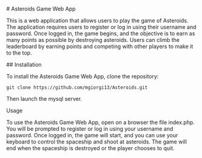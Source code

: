 # Asteroids Game Web App

This is a web application that allows users to play the game of Asteroids. The application requires users to register or log in using their username and password. Once logged in, the game begins, and the objective is to earn as many points as possible by destroying asteroids. Users can climb the leaderboard by earning points and competing with other players to make it to the top.

## Installation

To install the Asteroids Game Web App, clone the repository:

`git clone https://github.com/mgiorgi13/Asteroids.git`

Then launch the mysql server.

Usage

To use the Asteroids Game Web App, open on a browser the file index.php. You will be prompted to register or log in using your username and password. Once logged in, the game will start, and you can use your keyboard to control the spaceship and shoot at asteroids. The game will end when the spaceship is destroyed or the player chooses to quit.
